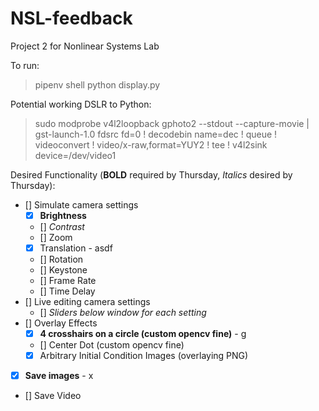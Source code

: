 # NSL-feedback
Project 2 for Nonlinear Systems Lab

To run: 

> pipenv shell 
> python display.py

Potential working DSLR to Python:

> sudo modprobe v4l2loopback
> gphoto2 --stdout --capture-movie | gst-launch-1.0 fdsrc fd=0 ! decodebin name=dec ! queue ! videoconvert ! video/x-raw,format=YUY2 ! tee ! v4l2sink device=/dev/video1



Desired Functionality (**BOLD** required by Thursday, *Italics* desired by Thursday):

- [] Simulate camera settings
	- [x] **Brightness** 
	- [] *Contrast*
	- [] Zoom 
	- [x] Translation - asdf
	- [] Rotation
	- [] Keystone
	- [] Frame Rate
	- [] Time Delay
- [] Live editing camera settings
	- [] *Sliders below window for each setting*
- [] Overlay Effects
	- [x] **4 crosshairs on a circle (custom opencv fine)** - g
	- [] Center Dot (custom opencv fine)
	- [x] Arbitrary Initial Condition Images (overlaying PNG)
- [x] **Save images** - x
- [] Save Video


